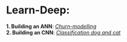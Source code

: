 # Learn-Deep:
**1. Building an ANN**: *[Churn-modelling](https://github.com/Shindora/Deep-Learning/blob/master/BuldingANN.py)*  
**2. Building an CNN**: *[Classification dog and cat](https://github.com/Shindora/Deep-Learning/blob/master/BuildingCNN.py)*  
